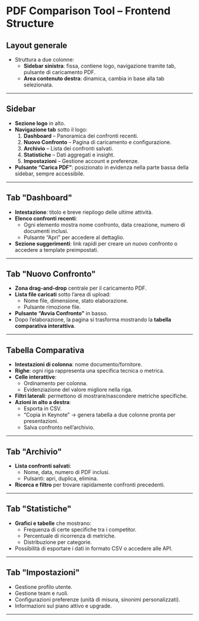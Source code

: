 # PDF Comparison Tool – Frontend Structure

## Layout generale
- Struttura a due colonne:
  - **Sidebar sinistra**: fissa, contiene logo, navigazione tramite tab, pulsante di caricamento PDF.
  - **Area contenuto destra**: dinamica, cambia in base alla tab selezionata.

---

## Sidebar
- **Sezione logo** in alto.
- **Navigazione tab** sotto il logo:
  1. **Dashboard** – Panoramica dei confronti recenti.
  2. **Nuovo Confronto** – Pagina di caricamento e configurazione.
  3. **Archivio** – Lista dei confronti salvati.
  4. **Statistiche** – Dati aggregati e insight.
  5. **Impostazioni** – Gestione account e preferenze.
- **Pulsante “Carica PDF”**: posizionato in evidenza nella parte bassa della sidebar, sempre accessibile.

---

## Tab "Dashboard"
- **Intestazione**: titolo e breve riepilogo delle ultime attività.
- **Elenco confronti recenti**:
  - Ogni elemento mostra nome confronto, data creazione, numero di documenti inclusi.
  - Pulsante “Apri” per accedere al dettaglio.
- **Sezione suggerimenti**: link rapidi per creare un nuovo confronto o accedere a template preimpostati.

---

## Tab "Nuovo Confronto"
- **Zona drag-and-drop** centrale per il caricamento PDF.
- **Lista file caricati** sotto l’area di upload:
  - Nome file, dimensione, stato elaborazione.
  - Pulsante rimozione file.
- **Pulsante “Avvia Confronto”** in basso.
- Dopo l’elaborazione, la pagina si trasforma mostrando la **tabella comparativa interattiva**.

---

## Tabella Comparativa
- **Intestazioni di colonna**: nome documento/fornitore.
- **Righe**: ogni riga rappresenta una specifica tecnica o metrica.
- **Celle interattive**:
  - Ordinamento per colonna.
  - Evidenziazione del valore migliore nella riga.
- **Filtri laterali**: permettono di mostrare/nascondere metriche specifiche.
- **Azioni in alto a destra**:
  - Esporta in CSV.
  - “Copia in Keynote” → genera tabella a due colonne pronta per presentazioni.
  - Salva confronto nell’archivio.

---

## Tab "Archivio"
- **Lista confronti salvati**:
  - Nome, data, numero di PDF inclusi.
  - Pulsanti: apri, duplica, elimina.
- **Ricerca e filtro** per trovare rapidamente confronti precedenti.

---

## Tab "Statistiche"
- **Grafici e tabelle** che mostrano:
  - Frequenza di certe specifiche tra i competitor.
  - Percentuale di ricorrenza di metriche.
  - Distribuzione per categorie.
- Possibilità di esportare i dati in formato CSV o accedere alle API.

---

## Tab "Impostazioni"
- Gestione profilo utente.
- Gestione team e ruoli.
- Configurazioni preferenze (unità di misura, sinonimi personalizzati).
- Informazioni sul piano attivo e upgrade.

---
